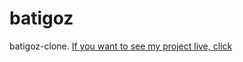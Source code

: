 # batigoz
batigoz-clone.
[If you want to see my project live, click](https://buketsenol.github.io/bat%C4%B1goz/)
